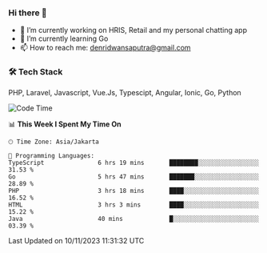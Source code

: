 ### Hi there 👋

- 🔭 I’m currently working on HRIS, Retail and my personal chatting app
- 🌱 I’m currently learning Go
- 📫 How to reach me: denridwansaputra@gmail.com


### 🛠 Tech Stack
PHP, Laravel, Javascript, Vue.Js, Typescipt, Angular, Ionic, Go, Python


<!--START_SECTION:waka-->
![Code Time](http://img.shields.io/badge/Code%20Time-3%2C820%20hrs%2057%20mins-blue)

📊 **This Week I Spent My Time On** 

```text
🕑︎ Time Zone: Asia/Jakarta

💬 Programming Languages: 
TypeScript               6 hrs 19 mins       ████████░░░░░░░░░░░░░░░░░   31.53 % 
Go                       5 hrs 47 mins       ███████░░░░░░░░░░░░░░░░░░   28.89 % 
PHP                      3 hrs 18 mins       ████░░░░░░░░░░░░░░░░░░░░░   16.52 % 
HTML                     3 hrs 3 mins        ████░░░░░░░░░░░░░░░░░░░░░   15.22 % 
Java                     40 mins             █░░░░░░░░░░░░░░░░░░░░░░░░   03.39 % 
```


 Last Updated on 10/11/2023 11:31:32 UTC
<!--END_SECTION:waka-->

